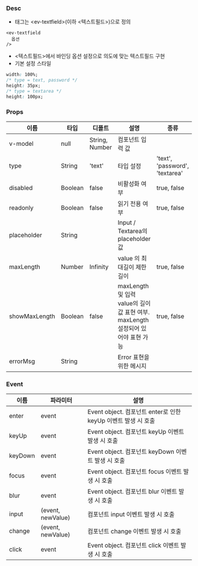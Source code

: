 ### Desc
- 태그는 &lt;ev-textfield&gt;(이하 <텍스트필드>)으로 정의

```
<ev-textfield
  옵션
/>
```
- <텍스트필드>에서 바인딩 옵션 설정으로 의도에 맞는 텍스트필드 구현
- 기본 설정 스타일
```css
width: 100%;
/* type = text, password */
height: 35px;
/* type = textarea */
height: 100px;
```
 

### Props

| 이름 | 타입 | 디폴트 | 설명 | 종류 |
| --- | ---- | ----- | ---- | --- |
| v-model | null | String, Number | 컴포넌트 입력 값 | |
| type | String | 'text' | 타입 설정 | 'text', 'password', 'textarea' |
| disabled | Boolean | false | 비활성화 여부 | true, false |
| readonly | Boolean | false | 읽기 전용 여부 | true, false |
| placeholder | String | | Input / Textarea의 placeholder 값 | |
| maxLength | Number | Infinity | value 의 최대길이 제한 길이 | true, false |
| showMaxLength | Boolean | false | maxLength 및 입력 value의 길이값 표현 여부. maxLength 설정되어 있어야 표현 가능 | true, false |
| errorMsg | String | | Error 표현을 위한 메시지 |  |

### Event

 | 이름 | 파라미터 | 설명 |
 | ---- | ------- | ---- |
 | enter | event | Event object. 컴포넌트 enter로 인한 keyUp 이벤트 발생 시 호출 |
 | keyUp | event | Event object. 컴포넌트 keyUp 이벤트 발생 시 호출 |
 | keyDown | event | Event object. 컴포넌트 keyDown 이벤트 발생 시 호출 |
 | focus | event | Event object. 컴포넌트 focus 이벤트 발생 시 호출 |
 | blur | event | Event object. 컴포넌트 blur 이벤트 발생 시 호출 |
 | input | (event, newValue) | 컴포넌트 input 이벤트 발생 시 호출 |
 | change | (event, newValue) | 컴포넌트 change 이벤트 발생 시 호출 |
 | click | event | Event object. 컴포넌트 click 이벤트 발생 시 호출 |
